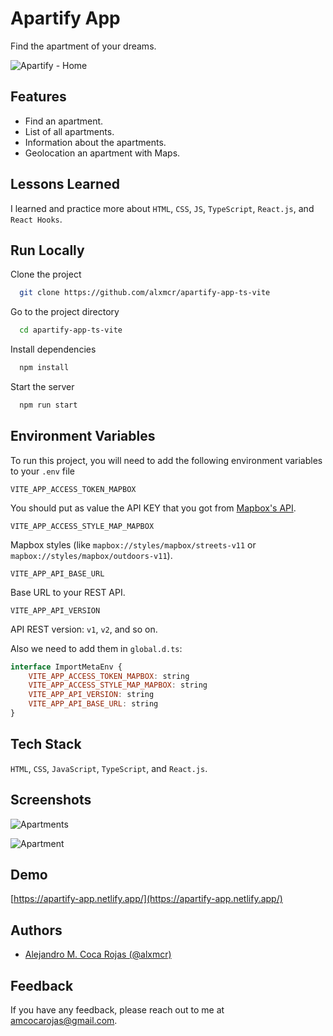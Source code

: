 
# Apartify App

Find the apartment of your dreams.

![Apartify - Home](https://res.cloudinary.com/images-alex-projects/image/upload/v1629524596/Portfolio/appartify-assets/images/apartify-home_nu9dkd.png)


## Features

- Find an apartment.
- List of all apartments.
- Information about the apartments.
- Geolocation an apartment with Maps.

  
## Lessons Learned

I learned and practice more about `HTML`, `CSS`, `JS`, `TypeScript`, `React.js`, and `React Hooks`.

  
## Run Locally

Clone the project

```bash
  git clone https://github.com/alxmcr/apartify-app-ts-vite
```

Go to the project directory

```bash
  cd apartify-app-ts-vite
```

Install dependencies

```bash
  npm install
```

Start the server

```bash
  npm run start
```

  
## Environment Variables

To run this project, you will need to add the following environment variables to your `.env` file

`VITE_APP_ACCESS_TOKEN_MAPBOX`

You should put as value the API KEY that you got from [Mapbox's API](https://www.mapbox.com/).

`VITE_APP_ACCESS_STYLE_MAP_MAPBOX`

Mapbox styles (like `mapbox://styles/mapbox/streets-v11` or `mapbox://styles/mapbox/outdoors-v11`).

`VITE_APP_API_BASE_URL`

Base URL to your REST API.

`VITE_APP_API_VERSION`

API REST version: `v1`, `v2`, and so on.

Also we need to add them in `global.d.ts`:

```javascript
interface ImportMetaEnv {
    VITE_APP_ACCESS_TOKEN_MAPBOX: string
    VITE_APP_ACCESS_STYLE_MAP_MAPBOX: string
    VITE_APP_API_VERSION: string
    VITE_APP_API_BASE_URL: string
}
```
  
## Tech Stack

`HTML`, `CSS`, `JavaScript`, `TypeScript`, and `React.js`.

  
## Screenshots

![Apartments](https://res.cloudinary.com/images-alex-projects/image/upload/v1629524217/Portfolio/appartify-assets/images/apartments-map_repfwl.png)

![Apartment](https://res.cloudinary.com/images-alex-projects/image/upload/v1629524217/Portfolio/appartify-assets/images/aparment-image_zlfdvv.png)

  
## Demo

[https://apartify-app.netlify.app/](https://apartify-app.netlify.app/)

  
## Authors

- [Alejandro M. Coca Rojas (@alxmcr)](https://www.github.com/alxmcr)

  
## Feedback

If you have any feedback, please reach out to me at amcocarojas@gmail.com.

  
